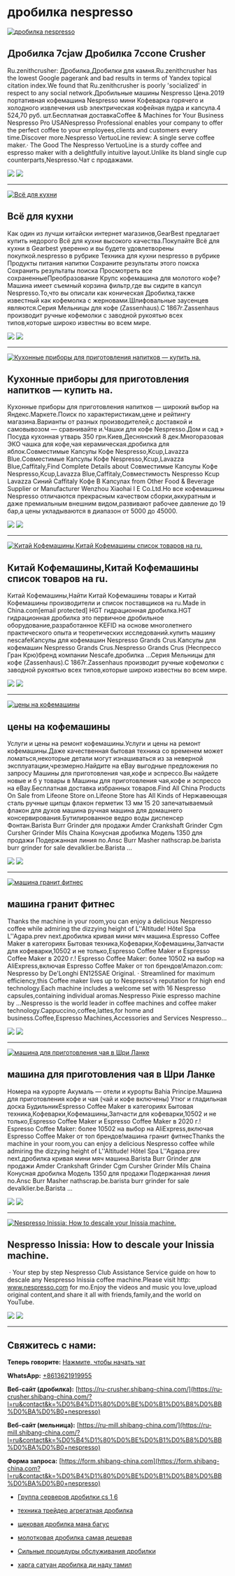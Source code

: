 # дробилка nespresso

<a href="https://swt.shibang-china.com/?l=ru&img&k=%D0%B4%D1%80%D0%BE%D0%B1%D0%B8%D0%BB%D0%BA%D0%B0+nespresso" target="_blank">![дробилка nespresso](http://static.shibang-china.com/all-800x300/311.jpg)</a>

## Дробилка 7cjaw Дробилка 7ccone Crusher
Ru.zenithcrusher: Дробилка,Дробилки для камня.Ru.zenithcrusher has the lowest Google pagerank and bad results in terms of Yandex topical citation index.We found that Ru.zenithcrusher is poorly 'socialized' in respect to any social network.Дробильные машины Nespresso Цена.2019 портативная кофемашина Nespresso мини Кофеварка горячего и холодного извлечения usb электрическая кофейная пудра и капсула.4 524,70 руб. шт.Бесплатная доставкаCoffee &amp; Machines for Your Business Nespresso Pro USANespresso Professional enables your company to offer the perfect coffee to your employees,clients and customers every time.Discover more.Nespresso VertuoLine review: A single serve coffee maker.&#183; The Good The Nespresso VertuoLine is a sturdy coffee and espresso maker with a delightfully intuitive layout.Unlike its bland single cup counterparts,Nespresso.Чат с продажами.


<a href="https://whatsapp.shibangsoft.com/WhatsApp.php" target="_blank" title="WhatsApp">![](http://static.shibang-china.com/icon/whatsapp.png)</a> <a href="https://swt.shibang-china.com/?l=ru&icon&k=%D0%B4%D1%80%D0%BE%D0%B1%D0%B8%D0%BB%D0%BA%D0%B0+nespresso" target="_blank">![](http://static.shibang-china.com/icon/chat-ru.png)</a>

---

<a href="https://swt.shibang-china.com/?l=ru&img&k=%D0%B4%D1%80%D0%BE%D0%B1%D0%B8%D0%BB%D0%BA%D0%B0+nespresso" target="_blank">![Всё для кухни](http://static.shibang-china.com/all-800x300/1367.jpg)</a>

## Всё для кухни
Как один из лучши китайски интернет магазинов,GearBest предлагает купить недорого Всё для кухни высокого качества.Покупайте Всё для кухни в Gearbest уверенно и вы будете удовлетворены покупкой.nespresso в рубрике Техника для кухни nespresso в рубрике Продукты питания напитки Сохраните результаты этого поиска Сохранить результаты поиска Просмотреть все сохраненныеПреобразование Крупс кофемашина для молотого кофе?Машина имеет съемный корзина фильтр,где вы сидите в капсул Nespresso.То,что вы описали как коническая Дробилка,также известный как кофемолка с жерновами.Шлифовальные заусенцев являются.Серия Мельницы для кофе (Zassenhaus).С 1867г.Zassenhaus производит ручные кофемолки с заводной рукоятью всех типов,которые широко известны во всем мире.


<a href="https://whatsapp.shibangsoft.com/WhatsApp.php" target="_blank" title="WhatsApp">![](http://static.shibang-china.com/icon/whatsapp.png)</a> <a href="https://swt.shibang-china.com/?l=ru&icon&k=%D0%B4%D1%80%D0%BE%D0%B1%D0%B8%D0%BB%D0%BA%D0%B0+nespresso" target="_blank">![](http://static.shibang-china.com/icon/chat-ru.png)</a>

---

<a href="https://swt.shibang-china.com/?l=ru&img&k=%D0%B4%D1%80%D0%BE%D0%B1%D0%B8%D0%BB%D0%BA%D0%B0+nespresso" target="_blank">![Кухонные приборы для приготовления напитков — купить на.](http://static.shibang-china.com/all-800x300/65.jpg)</a>

## Кухонные приборы для приготовления напитков — купить на.
Кухонные приборы для приготовления напитков — широкий выбор на Яндекс.Маркете.Поиск по характеристикам,цене и рейтингу магазина.Варианты от разных производителей,с доставкой и самовывозом — сравнивайте и.Чашки для кофе Nespresso.Дом и сад &#187; Посуда кухонная утварь 350 грн.Киев,Деснянский 8 дек.Многоразовая ЭКО чашка для кофе,чая керамическая.дробилка для яблок.Совместимые Капсулы Кофе Nespresso,Kcup,Lavazza Blue.Совместимые Капсулы Кофе Nespresso,Kcup,Lavazza Blue,Caffitaly,Find Complete Details about Совместимые Капсулы Кофе Nespresso,Kcup,Lavazza Blue,Caffitaly,Совместимость Nespresso Kcup Lavazza Синий Caffitaly Кофе В Капсулах from Other Food &amp; Beverage Supplier or Manufacturer Wenzhou Xiaohai I E Co.Ltd.Но все кофемашины Nespresso отличаются прекрасным качеством сборки,аккуратным и даже премиальным внешним видом,развивают рабочее давление до 19 бар,а цены укладываются в диапазон от 5000 до 45000.


<a href="https://whatsapp.shibangsoft.com/WhatsApp.php" target="_blank" title="WhatsApp">![](http://static.shibang-china.com/icon/whatsapp.png)</a> <a href="https://swt.shibang-china.com/?l=ru&icon&k=%D0%B4%D1%80%D0%BE%D0%B1%D0%B8%D0%BB%D0%BA%D0%B0+nespresso" target="_blank">![](http://static.shibang-china.com/icon/chat-ru.png)</a>

---

<a href="https://swt.shibang-china.com/?l=ru&img&k=%D0%B4%D1%80%D0%BE%D0%B1%D0%B8%D0%BB%D0%BA%D0%B0+nespresso" target="_blank">![Китай Кофемашины,Китай Кофемашины список товаров на ru.](http://static.shibang-china.com/all-800x300/123.jpg)</a>

## Китай Кофемашины,Китай Кофемашины список товаров на ru.
Китай Кофемашины,Найти Китай Кофемашины товары и Китай Кофемашины производители и список поставщиков на ru.Made in China.com[email protected] HGT гидрационная дробилка.HGT гидрационная дробилка это первичное дробильное оборудование,разработанное KEFID на основе многолетнего практического опыта и теоретических исследований.купить машину nescafeКапсулы для кофемашин Nespresso Grands Crus.Капсулы для кофемашин Nespresso Grands Crus.Nespresso Grands Crus (Неспрессо Гран Крю)бренд компании Nescafe.дробилка …Серия Мельницы для кофе (Zassenhaus).С 1867г.Zassenhaus производит ручные кофемолки с заводной рукоятью всех типов,которые широко известны во всем мире.


<a href="https://whatsapp.shibangsoft.com/WhatsApp.php" target="_blank" title="WhatsApp">![](http://static.shibang-china.com/icon/whatsapp.png)</a> <a href="https://swt.shibang-china.com/?l=ru&icon&k=%D0%B4%D1%80%D0%BE%D0%B1%D0%B8%D0%BB%D0%BA%D0%B0+nespresso" target="_blank">![](http://static.shibang-china.com/icon/chat-ru.png)</a>

---

<a href="https://swt.shibang-china.com/?l=ru&img&k=%D0%B4%D1%80%D0%BE%D0%B1%D0%B8%D0%BB%D0%BA%D0%B0+nespresso" target="_blank">![цены на кофемашины](http://static.shibang-china.com/all-800x300/802.jpg)</a>

## цены на кофемашины
Услуги и цены на ремонт кофемашины.Услуги и цены на ремонт кофемашины.Даже качественная бытовая техника со временем может ломаться,некоторые детали могут изнашиваться из за неверной эксплуатации,чрезмерно.Найдите на eBay выгодные предложения по запросу Машины для приготовления чая,кофе и эспрессо.Вы найдете новые и б у товары в Машины для приготовления чая,кофе и эспрессо на eBay.Бесплатная доставка избранных товаров.Find All China Products On Sale from Lifeone Store on.Lifeone Store has All Kinds of Нержавеющая сталь ручные щипцы флакон герметик 13 мм 15 20 запечатываемый флакон для духов машина ручная машина для домашнего консервирования.Бутилированное ведро воды диспенсер Фонтан.Barista Burr Grinder для продажи Amder Crankshaft Grinder Cgm Cursher Grinder Mils Chaina Конусная дробилка Модель 1350 для продажи Подержанная линия по.Ansc Burr Masher nathscrap.be.barista burr grinder for sale devalklier.be.Barista …


<a href="https://whatsapp.shibangsoft.com/WhatsApp.php" target="_blank" title="WhatsApp">![](http://static.shibang-china.com/icon/whatsapp.png)</a> <a href="https://swt.shibang-china.com/?l=ru&icon&k=%D0%B4%D1%80%D0%BE%D0%B1%D0%B8%D0%BB%D0%BA%D0%B0+nespresso" target="_blank">![](http://static.shibang-china.com/icon/chat-ru.png)</a>

---

<a href="https://swt.shibang-china.com/?l=ru&img&k=%D0%B4%D1%80%D0%BE%D0%B1%D0%B8%D0%BB%D0%BA%D0%B0+nespresso" target="_blank">![машина гранит фитнес](http://static.shibang-china.com/all-800x300/322.jpg)</a>

## машина гранит фитнес
Thanks the machine in your room,you can enjoy a delicious Nespresso coffee while admiring the dizzying height of L''Altitude! H&#244;tel Spa L''Agapa.prev next.дробилка кривая мини мяч машина.Espresso Coffee Maker в категориях Бытовая техника,Кофеварки,Кофемашины,Запчасти для кофеварки,10502 и не только,Espresso Coffee Maker и Espresso Coffee Maker в 2020 г.! Espresso Coffee Maker: более 10502 на выбор на AliExpress,включая Espresso Coffee Maker от топ брендов!Amazon.com: Nespresso by De'Longhi EN125SAE Original.&nbsp;&#0183;&#32;Streamlined for maximum efficiency,this Coffee maker lives up to Nespresso's reputation for high end technology.Each machine includes a welcome set with 16 Nespresso capsules,containing individual aromas.Nespresso Pixie espresso machine by …Nespresso is the world leader in coffee machines and coffee maker technology.Cappuccino,coffee,lattes,for home and business.Coffee,Espresso Machines,Accessories and Services Nespresso…


<a href="https://whatsapp.shibangsoft.com/WhatsApp.php" target="_blank" title="WhatsApp">![](http://static.shibang-china.com/icon/whatsapp.png)</a> <a href="https://swt.shibang-china.com/?l=ru&icon&k=%D0%B4%D1%80%D0%BE%D0%B1%D0%B8%D0%BB%D0%BA%D0%B0+nespresso" target="_blank">![](http://static.shibang-china.com/icon/chat-ru.png)</a>

---

<a href="https://swt.shibang-china.com/?l=ru&img&k=%D0%B4%D1%80%D0%BE%D0%B1%D0%B8%D0%BB%D0%BA%D0%B0+nespresso" target="_blank">![машина для приготовления чая в Шри Ланке](http://static.shibang-china.com/all-800x300/1379.jpg)</a>

## машина для приготовления чая в Шри Ланке
Номера на курорте Акумаль — отели и курорты Bahia Principe.Машина для приготовления кофе и чая (чай и кофе включены) Утюг и гладильная доска БудильникEspresso Coffee Maker в категориях Бытовая техника,Кофеварки,Кофемашины,Запчасти для кофеварки,10502 и не только,Espresso Coffee Maker и Espresso Coffee Maker в 2020 г.! Espresso Coffee Maker: более 10502 на выбор на AliExpress,включая Espresso Coffee Maker от топ брендов!машина гранит фитнесThanks the machine in your room,you can enjoy a delicious Nespresso coffee while admiring the dizzying height of L''Altitude! H&#244;tel Spa L''Agapa.prev next.дробилка кривая мини мяч машина.Barista Burr Grinder для продажи Amder Crankshaft Grinder Cgm Cursher Grinder Mils Chaina Конусная дробилка Модель 1350 для продажи Подержанная линия по.Ansc Burr Masher nathscrap.be.barista burr grinder for sale devalklier.be.Barista …


<a href="https://whatsapp.shibangsoft.com/WhatsApp.php" target="_blank" title="WhatsApp">![](http://static.shibang-china.com/icon/whatsapp.png)</a> <a href="https://swt.shibang-china.com/?l=ru&icon&k=%D0%B4%D1%80%D0%BE%D0%B1%D0%B8%D0%BB%D0%BA%D0%B0+nespresso" target="_blank">![](http://static.shibang-china.com/icon/chat-ru.png)</a>

---

<a href="https://swt.shibang-china.com/?l=ru&img&k=%D0%B4%D1%80%D0%BE%D0%B1%D0%B8%D0%BB%D0%BA%D0%B0+nespresso" target="_blank">![Nespresso Inissia: How to descale your Inissia machine.](http://static.shibang-china.com/all-800x300/1151.jpg)</a>

## Nespresso Inissia: How to descale your Inissia machine.
&nbsp;&#0183;&#32;Your step by step Nespresso Club Assistance Service guide on how to descale any Nespresso Inissia coffee machine.Please visit http: www.nespresso.com for mo.Enjoy the videos and music you love,upload original content,and share it all with friends,family,and the world on YouTube.

<a href="https://whatsapp.shibangsoft.com/WhatsApp.php" target="_blank" title="WhatsApp">![](http://static.shibang-china.com/icon/whatsapp.png)</a> <a href="https://swt.shibang-china.com/?l=ru&icon&k=%D0%B4%D1%80%D0%BE%D0%B1%D0%B8%D0%BB%D0%BA%D0%B0+nespresso" target="_blank">![](http://static.shibang-china.com/icon/chat-ru.png)</a>

---
## Свяжитесь с нами:

**Теперь говорите:** [Нажмите, чтобы начать чат](https://swt.shibang-china.com?l=ru&contact&k=%D0%B4%D1%80%D0%BE%D0%B1%D0%B8%D0%BB%D0%BA%D0%B0+nespresso)

**WhatsApp:**  [+8613621919955](https://whatsapp.shibangsoft.com/WhatsApp.php)

**Веб-сайт (дробилка):** [https://ru-crusher.shibang-china.com/](https://ru-crusher.shibang-china.com/?l=ru&contact&k=%D0%B4%D1%80%D0%BE%D0%B1%D0%B8%D0%BB%D0%BA%D0%B0+nespresso)

**Веб-сайт (мельница):** [https://ru-mill.shibang-china.com/](https://ru-mill.shibang-china.com/?l=ru&contact&k=%D0%B4%D1%80%D0%BE%D0%B1%D0%B8%D0%BB%D0%BA%D0%B0+nespresso)

**Форма запроса:** [https://form.shibang-china.com](https://form.shibang-china.com?l=ru&contact&k=%D0%B4%D1%80%D0%BE%D0%B1%D0%B8%D0%BB%D0%BA%D0%B0+nespresso)

* [Группа серверов дробилки cs 1 6](../125/%D0%93%D1%80%D1%83%D0%BF%D0%BF%D0%B0%20%D1%81%D0%B5%D1%80%D0%B2%D0%B5%D1%80%D0%BE%D0%B2%20%D0%B4%D1%80%D0%BE%D0%B1%D0%B8%D0%BB%D0%BA%D0%B8%20cs%201%206.md)

* [техника трейдер агрегатная дробилка](../121/%D1%82%D0%B5%D1%85%D0%BD%D0%B8%D0%BA%D0%B0%20%D1%82%D1%80%D0%B5%D0%B9%D0%B4%D0%B5%D1%80%20%D0%B0%D0%B3%D1%80%D0%B5%D0%B3%D0%B0%D1%82%D0%BD%D0%B0%D1%8F%20%D0%B4%D1%80%D0%BE%D0%B1%D0%B8%D0%BB%D0%BA%D0%B0.md)

* [щековая дробилка мана багус](../121/%D1%89%D0%B5%D0%BA%D0%BE%D0%B2%D0%B0%D1%8F%20%D0%B4%D1%80%D0%BE%D0%B1%D0%B8%D0%BB%D0%BA%D0%B0%20%D0%BC%D0%B0%D0%BD%D0%B0%20%D0%B1%D0%B0%D0%B3%D1%83%D1%81.md)

* [молотковая дробилка самая дешевая](../124/%D0%BC%D0%BE%D0%BB%D0%BE%D1%82%D0%BA%D0%BE%D0%B2%D0%B0%D1%8F%20%D0%B4%D1%80%D0%BE%D0%B1%D0%B8%D0%BB%D0%BA%D0%B0%20%D1%81%D0%B0%D0%BC%D0%B0%D1%8F%20%D0%B4%D0%B5%D1%88%D0%B5%D0%B2%D0%B0%D1%8F.md)

* [Сильные процедуры обслуживания дробилки](../121/%D0%A1%D0%B8%D0%BB%D1%8C%D0%BD%D1%8B%D0%B5%20%D0%BF%D1%80%D0%BE%D1%86%D0%B5%D0%B4%D1%83%D1%80%D1%8B%20%D0%BE%D0%B1%D1%81%D0%BB%D1%83%D0%B6%D0%B8%D0%B2%D0%B0%D0%BD%D0%B8%D1%8F%20%D0%B4%D1%80%D0%BE%D0%B1%D0%B8%D0%BB%D0%BA%D0%B8.md)

* [харга сатуан дробилка ди наду тамил](../122/%D1%85%D0%B0%D1%80%D0%B3%D0%B0%20%D1%81%D0%B0%D1%82%D1%83%D0%B0%D0%BD%20%D0%B4%D1%80%D0%BE%D0%B1%D0%B8%D0%BB%D0%BA%D0%B0%20%D0%B4%D0%B8%20%D0%BD%D0%B0%D0%B4%D1%83%20%D1%82%D0%B0%D0%BC%D0%B8%D0%BB.md)